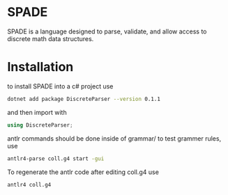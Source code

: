 # SPADE
SPADE is a language designed to parse, validate, and allow access to discrete math data structures. 

# Installation

to install SPADE into a c# project use
```bash
dotnet add package DiscreteParser --version 0.1.1
```

and then import with
```c#
using DiscreteParser;
```

antlr commands should be done inside of grammar/
to test grammer rules, use

```bash
antlr4-parse coll.g4 start -gui
```

To regenerate the antlr code after editing coll.g4 use
```bash
antlr4 coll.g4
```
